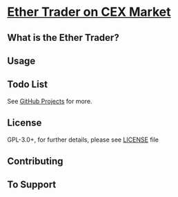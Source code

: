 # [Ether Trader on CEX Market](https://github.com/demirhancosku/ETH-Trader-CEX.io)



## What is the Ether Trader?

## Usage

## Todo List
See [GitHub Projects](https://github.com/demirhancosku/ETH-Trader-CEX.io/projects) for more.

## License

GPL-3.0+, for further details, please see [LICENSE](LICENSE) file

## Contributing

## To Support
